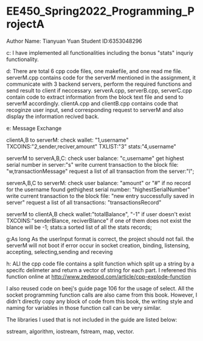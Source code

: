 # EE450_Spring2022_Programming_ProjectA
Author Name: Tianyuan Yuan
Student ID:6353048296

c: I have implemented all functionalities including the bonus "stats" inquriy functionality. 

d: There are total 6 cpp code files, one makefile, and one read me file. 
serverM.cpp contains code for the serverM mentioned in the assignment, it communicate with 3 backend servers, perform the required functions and send result to client if neccessary. 
serverA.cpp, serverB.cpp, serverC.cpp contain code to extract information from the block text file and send to serverM accordingly. 
clientA.cpp and clientB.cpp contains code that recoginze user input, send corresponding request to serverM and also display the information recived back. 

e: Message Exchange

clientA,B to serverM:
check wallet: "1,username"
TXCOINS:"2,sender,reciver,amount"
TXLIST:"3"
stats:"4,username"

serverM to serverA,B,C:
check user balance: "c,username"
get highest serial number in server:"s"
write current transaction to the block file: "w,transactionMessage"
request a list of all transaction from the server:"l";

serverA,B,C to serverM:
check user balance: "amount" or "#" if no record for the username found
gethighest serial number: "highestSerialNumber"
write current transaction to the block file: "new entry successfully saved in server"
request a list of all transactions: "transactionsRecord"

serverM to clientA,B
check wallet:"totalBalance", "-1" if user doesn't exist
TXCOINS:"senderBlance, reciverBlance" if one of them does not exist the blance will be -1;
stats:a sorted list of all the stats records;

g:As long As the userInput format is correct, the project should not fail.
the serverM will not boot if error occur in socket creation, binding, listensing, accepting, selecting,sending and receving

h: ALl the cpp code file contains a split function which split up a string by a specifc delimeter and return a vector of string for each part. I referened this function online at http://www.zedwood.com/article/cpp-explode-function

I also reused code on beej's guide page 106 for the usage of select. All the socket programming function calls are also came from this book. However, I didn't directly copy any block of code from this book, the writing style and naming for variables in those function call can be very similar.

The libraries I used that is not included in the guide are listed below:

sstream, algorithm, iostream, fstream, map, vector.